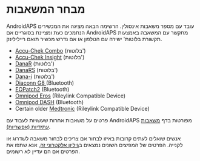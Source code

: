 # מבחר המשאבות

AndroidAPS עובד עם מספר משאבות אינסולין. הרשימה הבאה מציגה את המכשירים הנתמכים כעת ומציינת בסוגריים אם AndroidAPS מתקשר עם המשאבה באמצעות תקשורת בלוטות' ישירה עם הטלפון או אם נדרש מכשיר תואם ריילילינק.

- [Accu-Chek Combo](../Configuration/Accu-Chek-Combo-Pump.md) (בלוטות')
- [Accu-Chek Insight](../Configuration/Accu-Chek-Insight-Pump.md) (בלוטות')
- [DanaR](../Configuration/DanaR-Insulin-Pump.md) (בלוטות')
- [DanaRS](../Configuration/DanaRS-Insulin-Pump.md) (בלוטות')
- [Dana-i](../Configuration/DanaRS-Insulin-Pump.md) (בלוטות')
- [Diaconn G8 ](../Configuration/DiaconnG8.md) (Bluetooth)
- [EOPatch2](../Configuration/EOPatch2.md) (Bluetooth)
- [Omnipod Eros](../Configuration/OmnipodEros.md) (Rileylink Compatible Device)
- [Omnipod DASH](../Configuration/OmnipodDASH.md) (Bluetooth)
- Certain older [Medtronic](../Configuration/MedtronicPump.md) (Rileylink Compatible Device)

פרטים על משאבות אחרות שעשויות לעבוד עם AndroidAPS מפורטות בדף [משאבות עתידיות (אפשריות)](Future-possible-Pump-Drivers.md).

אנשים שואלים לעתים קרובות באיזו לבחור אם צריכים לבחור משאבה לשדרוג או לקנייה. הפרטים של המפיצים השונים נמצאים ב[גיליון אלקטרוני זה](https://drive.google.com/open?id=1CRfmmjA-0h_9nkRViP3J9FyflT9eu-a8HeMrhrKzKz0), אנא שתפו את הפרטים אם הם עדיין לא רשומים.